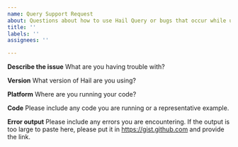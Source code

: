 ```yaml
---
name: Query Support Request
about: Questions about how to use Hail Query or bugs that occur while using it
title: ''
labels: ''
assignees: ''

---
```


**Describe the issue**
What are you having trouble with?

**Version**
What version of Hail are you using?

**Platform**
Where are you running your code?

**Code**
Please include any code you are running or a representative example.

**Error output**
Please include any errors you are encountering. If the output is too large to paste here, please put it in https://gist.github.com and provide the link.
